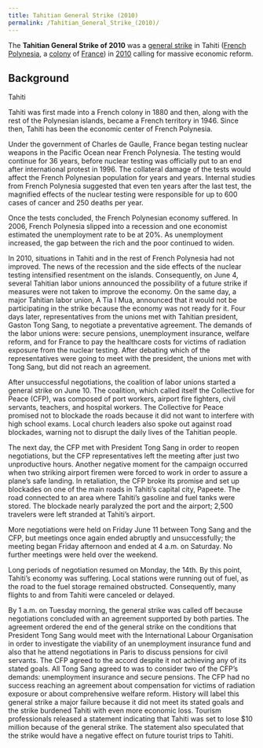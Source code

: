```yaml
---
title: Tahitian General Strike (2010)
permalink: /Tahitian_General_Strike_(2010)/
---
```


The **Tahitian General Strike of 2010** was a [general
strike](List_of_General_Strikes.md "wikilink") in Tahiti ([French
Polynesia](French_Polynesia.md "wikilink"), a
[colony](French_Empire.md "wikilink") of [France](France.md "wikilink")) in
[2010](Timeline_of_Libertarian_Socialism_in_Oceania.md "wikilink") calling
for massive economic reform.

## Background

Tahiti

Tahiti was first made into a French colony in 1880 and then, along with
the rest of the Polynesian islands, became a French territory in 1946.
Since then, Tahiti has been the economic center of French Polynesia.

Under the government of Charles de Gaulle, France began testing nuclear
weapons in the Pacific Ocean near French Polynesia. The testing would
continue for 36 years, before nuclear testing was officially put to an
end after international protest in 1996. The collateral damage of the
tests would affect the French Polynesian population for years and years.
Internal studies from French Polynesia suggested that even ten years
after the last test, the magnified effects of the nuclear testing were
responsible for up to 600 cases of cancer and 250 deaths per year.

Once the tests concluded, the French Polynesian economy suffered. In
2006, French Polynesia slipped into a recession and one economist
estimated the unemployment rate to be at 20%. As unemployment increased,
the gap between the rich and the poor continued to widen.

In 2010, situations in Tahiti and in the rest of French Polynesia had
not improved. The news of the recession and the side effects of the
nuclear testing intensified resentment on the islands. Consequently, on
June 4, several Tahitian labor unions announced the possibility of a
future strike if measures were not taken to improve the economy. On the
same day, a major Tahitian labor union, A Tia I Mua, announced that it
would not be participating in the strike because the economy was not
ready for it. Four days later, representatives from the unions met with
Tahitian president, Gaston Tong Sang, to negotiate a preventative
agreement. The demands of the labor unions were: secure pensions,
unemployment insurance, welfare reform, and for France to pay the
healthcare costs for victims of radiation exposure from the nuclear
testing. After debating which of the representatives were going to meet
with the president, the unions met with Tong Sang, but did not reach an
agreement.

After unsuccessful negotiations, the coalition of labor unions started a
general strike on June 10. The coalition, which called itself the
Collective for Peace (CFP), was composed of port workers, airport fire
fighters, civil servants, teachers, and hospital workers. The Collective
for Peace promised not to blockade the roads because it did not want to
interfere with high school exams. Local church leaders also spoke out
against road blockades, warning not to disrupt the daily lives of the
Tahitian people.

The next day, the CFP met with President Tong Sang in order to reopen
negotiations, but the CFP representatives left the meeting after just
two unproductive hours. Another negative moment for the campaign
occurred when two striking airport firemen were forced to work in order
to assure a plane’s safe landing. In retaliation, the CFP broke its
promise and set up blockades on one of the main roads in Tahiti’s
capital city, Papeete. The road connected to an area where Tahiti’s
gasoline and fuel tanks were stored. The blockade nearly paralyzed the
port and the airport; 2,500 travelers were left stranded at Tahiti’s
airport.

More negotiations were held on Friday June 11 between Tong Sang and the
CFP, but meetings once again ended abruptly and unsuccessfully; the
meeting began Friday afternoon and ended at 4 a.m. on Saturday. No
further meetings were held over the weekend.

Long periods of negotiation resumed on Monday, the 14th. By this point,
Tahiti’s economy was suffering. Local stations were running out of fuel,
as the road to the fuel storage remained obstructed. Consequently, many
flights to and from Tahiti were canceled or delayed.

By 1 a.m. on Tuesday morning, the general strike was called off because
negotiations concluded with an agreement supported by both parties. The
agreement ordered the end of the general strike on the conditions that
President Tong Sang would meet with the International Labour
Organisation in order to investigate the viability of an unemployment
insurance fund and also that he attend negotiations in Paris to discuss
pensions for civil servants. The CFP agreed to the accord despite it not
achieving any of its stated goals. All Tong Sang agreed to was to
consider two of the CFP’s demands: unemployment insurance and secure
pensions. The CFP had no success reaching an agreement about
compensation for victims of radiation exposure or about comprehensive
welfare reform. History will label this general strike a major failure
because it did not meet its stated goals and the strike burdened Tahiti
with even more economic loss. Tourism professionals released a statement
indicating that Tahiti was set to lose \$10 million because of the
general strike. The statement also speculated that the strike would have
a negative effect on future tourist trips to Tahiti.